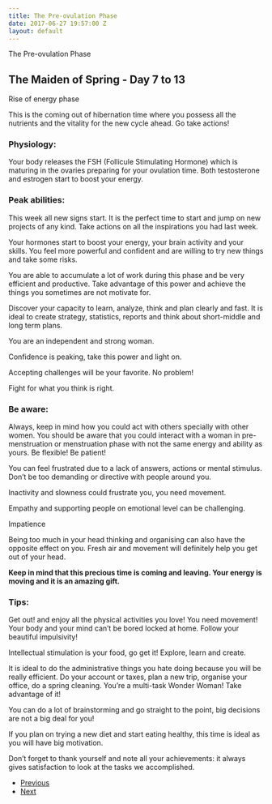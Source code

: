 ```yaml
---
title: The Pre-ovulation Phase
date: 2017-06-27 19:57:00 Z
layout: default
---
```


<section id="home" class="module-hero module-parallax module-fade module-full-height bg-dark-50" data-background="{{ site.baseurl }}{% link /assets/images2/32.jpg %}">

  <div class="hs-caption container">
    <div class="caption-content">
      <div class="hs-title-size-3 font-alt m-b-20">
      The Pre-ovulation Phase
      </div>
    </div>
  </div>

</section >

<div class="wrapper">
<div class="container-fluid">

<div class="row relative">

<div class="col-sm-12 col-md-12">

<section id="bless" markdown="1">


# The Maiden of Spring - Day 7 to 13

Rise of energy phase

This is the coming out of hibernation time where you possess all the nutrients and the vitality for the new cycle ahead. Go take actions!

### Physiology:
Your body releases the FSH (Follicule Stimulating Hormone) which is maturing in the ovaries preparing for your ovulation time. Both testosterone and estrogen start to boost your energy.

### Peak abilities:
This week all new signs start. It is the perfect time to start and jump on new projects of any kind. Take actions on all the inspirations you had last week.

Your hormones start to boost your energy, your brain activity and your skills. You feel more powerful and confident and are willing to try new things and take some risks.

You are able to accumulate a lot of work during this phase and be very efficient and productive. Take advantage of this power and achieve the things you sometimes are not motivate for.

Discover your capacity to learn, analyze, think and plan clearly and fast. It is ideal to create strategy, statistics, reports and think about short-middle and long term plans.

You are an independent and strong woman.

Confidence is peaking, take this power and light on.

Accepting challenges will be your favorite. No problem!

Fight for what you think is right.

### Be aware:
Always, keep in mind how you could act with others specially with other women. You should be aware that you could interact with a woman in pre-menstruation or menstruation phase with not the same energy and ability as yours. Be flexible! Be patient!

You can feel frustrated due to a lack of answers, actions or mental stimulus. Don’t be too demanding or directive with people around you.

Inactivity and slowness could frustrate you, you need movement.

Empathy and supporting people on emotional level can be challenging.

Impatience

Being too much in your head thinking and organising can also have the opposite effect on you. Fresh air and movement will definitely help you get out of your head.

**Keep in mind that this precious time is coming and leaving. Your energy is moving and it is an amazing gift.**

### Tips:
Get out! and enjoy all the physical activities you love! You need movement! Your body and your mind can’t be bored locked at home. Follow your beautiful impulsivity!

Intellectual stimulation is your food, go get it! Explore, learn and create.

It is ideal to do the administrative things you hate doing because you will be really efficient. Do your account or taxes, plan a new trip, organise your office, do a spring cleaning. You’re a multi-task Wonder Woman! Take advantage of it!

You can do a lot of brainstorming and go straight to the point, big decisions are not a big deal for you!

If you plan on trying a new diet and start eating healthy, this time is ideal as you will have big motivation.

Don’t forget to thank yourself and note all your achievements: it always gives satisfaction to look at the tasks we accomplished.

</section>

</div>
</div>
</div>
</div>

<ul class="pager">
    <li class="previous"><a href="{{ site.baseurl }}{% link the-menstruation-phase.markdown %}">Previous</a></li>
    <li class="next"><a href="{{ site.baseurl }}{% link ovulation-phase.markdown %}">Next</a></li>
  </ul>
